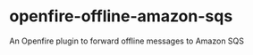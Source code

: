 openfire-offline-amazon-sqs
===========================

An Openfire plugin to forward offline messages to Amazon SQS
